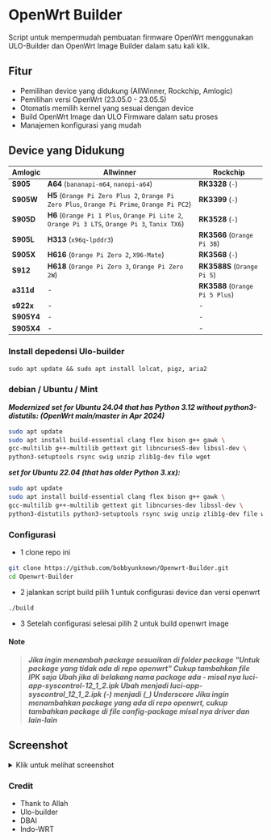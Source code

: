 # OpenWrt Builder

Script untuk mempermudah pembuatan firmware OpenWrt menggunakan ULO-Builder dan OpenWrt Image Builder dalam satu kali klik.

## Fitur

- Pemilihan device yang didukung (AllWinner, Rockchip, Amlogic)
- Pemilihan versi OpenWrt (23.05.0 - 23.05.5)
- Otomatis memilih kernel yang sesuai dengan device
- Build OpenWrt Image dan ULO Firmware dalam satu proses
- Manajemen konfigurasi yang mudah

## Device yang Didukung

| Amlogic | Allwinner | Rockchip |
| -------- | ------- | ------- |
| **S905**  | **A64** (`bananapi-m64`, `nanopi-a64`) | **RK3328** (`-`) |
| **S905W** | **H5** (`Orange Pi Zero Plus 2`, `Orange Pi Zero Plus`, `Orange Pi Prime`, `Orange Pi PC2`) | **RK3399** (`-`) |
| **S905D** | **H6** (`Orange Pi 1 Plus`, `Orange Pi Lite 2`, `Orange Pi 3 LTS`, `Orange Pi 3`, `Tanix TX6`) | **RK3528** (`-`) |
| **S905L** | **H313** (`x96q-lpddr3`) | **RK3566** (`Orange Pi 3B`) |
| **S905X** | **H616** (`Orange Pi Zero 2`, `X96-Mate`) | **RK3568** (`-`) |
| **S912** | **H618** (`Orange Pi Zero 3`, `Orange Pi Zero 2W`) | **RK3588S** (`Orange Pi 5`) | 
| **a311d** | - | **RK3588** (`Orange Pi 5 Plus`) |
| **s922x** | - | - |
| **S905Y4** | - | - |
| **S905X4** | - | - |


### Install depedensi Ulo-builder
```
sudo apt update && sudo apt install lolcat, pigz, aria2
```

### debian / Ubuntu / Mint

***Modernized set for Ubuntu 24.04 that has Python 3.12 without python3-distutils: (OpenWrt main/master in Apr 2024)***

``` bash
sudo apt update
sudo apt install build-essential clang flex bison g++ gawk \
gcc-multilib g++-multilib gettext git libncurses5-dev libssl-dev \
python3-setuptools rsync swig unzip zlib1g-dev file wget
```

***set for Ubuntu 22.04 (that has older Python 3.xx):***
``` bash
sudo apt update
sudo apt install build-essential clang flex bison g++ gawk \
gcc-multilib g++-multilib gettext git libncurses-dev libssl-dev \
python3-distutils python3-setuptools rsync swig unzip zlib1g-dev file wget
```

### Configurasi
- 1 clone repo ini
``` bash
git clone https://github.com/bobbyunknown/Openwrt-Builder.git
cd Openwrt-Builder
```
- 2 jalankan script build pilih 1 untuk configurasi device dan versi openwrt
``` bash
./build
```
- 3 Setelah configurasi selesai pilih 2 untuk build openwrt image

#### Note
> ***Jika ingin menambah package sesuaikan di folder package "Untuk package yang tidak ada di repo openwrt" Cukup tambahkan file IPK saja***
> ***Ubah jika di belakang nama package ada - misal nya luci-app-syscontrol-12_1_2.ipk Ubah menjadi luci-app-syscontrol_12_1_2.ipk (-) menjadi (_) Underscore***
> ***Jika ingin menambahkan package yang ada di repo openwrt, cukup tambahkan package di file config-package misal nya driver dan lain-lain***


## Screenshot

<details>
<summary>Klik untuk melihat screenshot</summary>

![Pemilihan Device](img/1.png)
*Pemilihan Device*

![Proses Build Image](img/2.png)
*Proses Build Image*

![Build Selesai](img/3.png)
*Build Selesai*

</details>


### Credit
- Thank to Allah
- Ulo-builder
- DBAI
- Indo-WRT